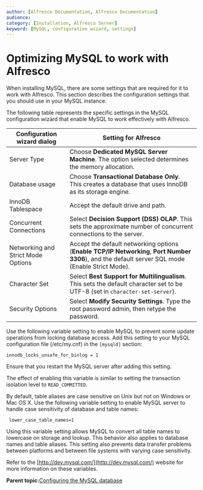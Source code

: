 ```yaml
---
author: [Alfresco Documentation, Alfresco Documentation]
audience: 
category: [Installation, Alfresco Server]
keyword: [MySQL, configuration wizard, settings]
---
```


# Optimizing MySQL to work with Alfresco

When installing MySQL, there are some settings that are required for it to work with Alfresco. This section describes the configuration settings that you should use in your MySQL instance.

The following table represents the specific settings in the MySQL configuration wizard that enable MySQL to work effectively with Alfresco.

|Configuration wizard dialog|Setting for Alfresco|
|---------------------------|--------------------|
|Server Type|Choose **Dedicated MySQL Server Machine**. The option selected determines the memory allocation.|
|Database usage|Choose **Transactional Database Only**. This creates a database that uses InnoDB as its storage engine.|
|InnoDB Tablespace|Accept the default drive and path.|
|Concurrent Connections|Select **Decision Support \(DSS\) OLAP**. This sets the approximate number of concurrent connections to the server.|
|Networking and Strict Mode Options|Accept the default networking options \(**Enable TCP/IP Networking**, **Port Number 3306**\), and the default server SQL mode \(Enable Strict Mode\).|
|Character Set|Select **Best Support for Multilingualism**. This sets the default character set to be UTF-8 \(set in `character-set-server`\).|
|Security Options|Select **Modify Security Settings**. Type the root password admin, then retype the password.|

Use the following variable setting to enable MySQL to prevent some update operations from locking database access. Add this setting to your MySQL configuration file \(/etc/my.cnf\) in the `[mysqld]` section:

```
innodb_locks_unsafe_for_binlog = 1
```

Ensure that you restart the MySQL server after adding this setting.

The effect of enabling this variable is similar to setting the transaction isolation level to `READ_COMMITTED`.

By default, table aliases are case sensitive on Unix but not on Windows or Mac OS X. Use the following variable setting to enable MySQL server to handle case sensitivity of database and table names:

```
 lower_case_table_names=1  
```

Using this variable setting allows MySQL to convert all table names to lowercase on storage and lookup. This behavior also applies to database names and table aliases. This setting also prevents data transfer problems between platforms and between file systems with varying case sensitivity.

Refer to the [http://dev.mysql.com/](http://dev.mysql.com/) website for more information on these variables.

**Parent topic:**[Configuring the MySQL database](../tasks/mysql-config.md)

